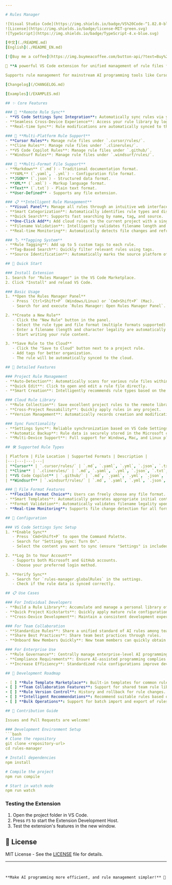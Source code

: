 ```yaml
---

# Rules Manager

![Visual Studio Code](https://img.shields.io/badge/VS%20Code-^1.82.0-blue.svg)
![License](https://img.shields.io/badge/license-MIT-green.svg)
![TypeScript](https://img.shields.io/badge/TypeScript-4.x-blue.svg)

[中文](./README.md)
[English](./README_EN.md)

[![Buy me a coffee](https://img.buymeacoffee.com/button-api/?text=Buy%20me%20a%20coffee&emoji=☕&slug=ponyred&button_colour=5F7FFF&font_colour=ffffff&font_family=Cookie&outline_colour=000000&coffee_colour=FFDD00)](https://www.buymeacoffee.com/ponyred)

🚀 **A powerful VS Code extension for unified management of rule files for various AI programming tools**

Supports rule management for mainstream AI programming tools like Cursor, Cline, VS Code Copilot, and Windsurf, providing features such as cloud sync, tag classification, and one-click add to local projects.

[Changelog](/CHANGELOG.md)

[Examples](/EXAMPLES.md)

## ✨ Core Features

### 🔄 **Remote Rule Sync**
- **VS Code Settings Sync Integration**: Automatically sync rules via your VS Code account.
- **Seamless Cross-Device Experience**: Access your rule library by logging into your VS Code account on any device.
- **Real-time Sync**: Rule modifications are automatically synced to the cloud, no manual action required.

### 🎯 **Multi-Platform Rule Support**
- **Cursor Rules**: Manage rule files under `.cursor/rules/`.
- **Cline Rules**: Manage rule files under `.clinerules/`.
- **VS Code Copilot Rules**: Manage rule files under `.github/`.
- **Windsurf Rules**: Manage rule files under `.windsurf/rules/`.

### 📄 **Multi-Format File Support**
- **Markdown** (`.md`) - Traditional documentation format.
- **YAML** (`.yaml`, `.yml`) - Configuration file format.
- **JSON** (`.json`) - Structured data format.
- **XML** (`.xml`) - Markup language format.
- **Text** (`.txt`) - Plain text format.
- **User-Defined** - Supports any file extension.

### 📋 **Intelligent Rule Management**
- **Visual Panel**: Manage all rules through an intuitive web interface.
- **Smart Categorization**: Automatically identifies rule types and displays them in categories.
- **Quick Search**: Supports fast searching by name, tag, and source.
- **One-Click Add**: Add cloud rules to the current project with a single click.
- **Filename Validation**: Intelligently validates filename length and character legality.
- **Real-time Monitoring**: Automatically detects file changes and refreshes the rule list.

### 🏷️ **Tagging System**
- **Rule Tagging**: Add up to 5 custom tags to each rule.
- **Tag-Based Search**: Quickly filter relevant rules using tags.
- **Source Identification**: Automatically marks the source platform of a rule.

## 🚀 Quick Start

### Install Extension
1. Search for "Rules Manager" in the VS Code Marketplace.
2. Click "Install" and reload VS Code.

### Basic Usage
1. **Open the Rules Manager Panel**
   - Press `Ctrl+Shift+P` (Windows/Linux) or `Cmd+Shift+P` (Mac).
   - Search for and execute `Rules Manager: Open Rules Manager Panel`.

2. **Create a New Rule**
   - Click the "New Rule" button in the panel.
   - Select the rule type and file format (multiple formats supported).
   - Enter a filename (length and character legality are automatically validated).
   - Start writing your rule content.

3. **Save Rule to the Cloud**
   - Click the "Save to Cloud" button next to a project rule.
   - Add tags for better organization.
   - The rule will be automatically synced to the cloud.

## 📖 Detailed Features

### Project Rule Management
- **Auto-Detection**: Automatically scans for various rule files within the project.
- **Quick Edit**: Click to open and edit a rule file directly.
- **Smart Creation**: Intelligently recommends rule types based on the current project environment.

### Cloud Rule Library
- **Rule Collection**: Save excellent project rules to the remote library.
- **Cross-Project Reusability**: Quickly apply rules in any project.
- **Version Management**: Automatically records creation and modification times for rules.

### Sync Functionality
- **Settings Sync**: Reliable synchronization based on VS Code Settings Sync.
- **Automatic Backup**: Rule data is securely stored in the Microsoft cloud.
- **Multi-Device Support**: Full support for Windows, Mac, and Linux platforms.

## 🛠️ Supported Rule Types

| Platform | File Location | Supported Formats | Description |
|---|---|---|---|
| **Cursor** | `.cursor/rules/` | `.md`, `.yaml`, `.yml`, `.json`, `.txt`, `.xml` | Rules for the Cursor AI programming assistant. |
| **Cline** | `.clinerules/` | `.md`, `.yaml`, `.yml`, `.json`, `.txt`, `.xml` | Rules for the Cline AI assistant. |
| **VS Code Copilot** | `.github/` | `.md`, `.yaml`, `.yml`, `.json`, `.txt`, `.xml` | Rules for GitHub Copilot. |
| **Windsurf** | `.windsurf/rules/` | `.md`, `.yaml`, `.yml`, `.json`, `.txt`, `.xml` | Rules for Windsurf AI. |

### 📝 File Format Features
- **Flexible Format Choice**: Users can freely choose any file format.
- **Smart Templates**: Automatically generates appropriate initial content based on the file format.
- **Format Validation**: Automatically validates filename legality upon creation (≤50 characters, no illegal characters).
- **Real-time Monitoring**: Supports file change detection for all formats.

## 🔧 Configuration

### VS Code Settings Sync Setup
1. **Enable Sync**
   - Press `Cmd+Shift+P` to open the Command Palette.
   - Search for "Settings Sync: Turn On".
   - Select the content you want to sync (ensure "Settings" is included).

2. **Log In to Your Account**
   - Supports both Microsoft and GitHub accounts.
   - Choose your preferred login method.

3. **Verify Sync**
   - Search for `rules-manager.globalRules` in the settings.
   - Check if the rule data is synced correctly.

## 📋 Use Cases

### For Individual Developers
- **Build a Rule Library**: Accumulate and manage a personal library of AI prompts.
- **Quick Project Kickstarts**: Quickly apply mature rule configurations to new projects.
- **Cross-Device Development**: Maintain a consistent development experience across different devices.

### For Team Collaboration
- **Standardize Rules**: Share a unified standard of AI rules among team members.
- **Share Best Practices**: Share team best practices through rules.
- **Onboard New Members Quickly**: New team members can quickly obtain project rule configurations.

### For Enterprise Use
- **Rule Governance**: Centrally manage enterprise-level AI programming rules.
- **Compliance Requirements**: Ensure AI-assisted programming complies with corporate standards.
- **Increase Efficiency**: Standardized rule configurations improve development efficiency.

## 🚀 Development Roadmap

- [ ] **Rule Template Marketplace**: Built-in templates for common rules.
- [ ] **Team Collaboration Features**: Support for shared team rule libraries.
- [ ] **Rule Version Control**: History and rollback for rule changes.
- [ ] **Intelligent Recommendations**: Recommend suitable rules based on the project type.
- [ ] **Bulk Operations**: Support for batch import and export of rules.

## 🤝 Contribution Guide

Issues and Pull Requests are welcome!

### Development Environment Setup
```bash
# Clone the repository
git clone <repository-url>
cd rules-manager

# Install dependencies
npm install

# Compile the project
npm run compile

# Start in watch mode
npm run watch
```

### Testing the Extension
1. Open the project folder in VS Code.
2. Press `F5` to start the Extension Development Host.
3. Test the extension's features in the new window.

## 📄 License

MIT License - See the [LICENSE](LICENSE) file for details.

---
```


**Make AI programming more efficient, and rule management simpler!** 🎉